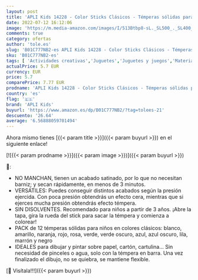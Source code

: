 ```yaml
---
layout: post
title: 'APLI Kids 14228 - Color Sticks Clásicos - Témperas sólidas para niños  12 u.'
date: 2022-07-12 16:12:06
image: 'https://m.media-amazon.com/images/I/513Btbp8-sL._SL500_._SL400_.jpg'
comments: true
category: ofertas
author: 'tole.es'
slug: 'B01C777NB2-es APLI Kids 14228 - Color Sticks Clásicos - Témperas sólidas...'
sku: 'B01C777NB2-es'
tags: [ 'Actividades creativas','Juguetes','Juguetes y juegos','Material de escritura y dibujo para niños','Pinturas','Témperas y pinturas para murales','apli','apli kids','🇪🇸', ]
actualPrice: 5.7 EUR
currency: EUR
price: 5.7
comparePrice: 7.77 EUR
prodname: 'APLI Kids 14228 - Color Sticks Clásicos - Témperas sólidas para niños  12 u.'
country: 'es'
flag: '🇪🇸'
brand: 'APLI Kids'
buyurl: 'https://www.amazon.es/dp/B01C777NB2/?tag=tolees-21'
descuento: '26.64'
average: '6.56888059701494'
---
```


Ahora mismo tienes [{{< param title >}}]({{< param buyurl >}}) en el siguiente enlace!

[![{{< param prodname >}}]({{< param image >}})]({{< param buyurl >}})

🔎:

- NO MANCHAN, tienen un acabado satinado, por lo que no necesitan barniz; y secan rápidamente, en menos de 3 minutos.
- VERSÁTILES: Puedes conseguir distintos acabados según la presión ejercida. Con poca presión obtendrás un efecto cera, mientras que si ejerces mucha presión obtendrás efecto témpera.
- SIN DISOLVENTES. Recomendado para niños a partir de 3 años. ¡Abre la tapa, gira la rueda del stick para sacar la témpera y comienza a colorear!
- PACK de 12 témperas sólidas para niños en colores clásicos: blanco, amarillo, naranja, rojo, rosa, verde, verde oscuro, azul, azul oscuro, lila, marrón y negro
- IDEALES para dibujar y pintar sobre papel, cartón, cartulina… Sin necesidad de pinceles o agua, solo con la témpera en barra. Una vez finalizado el dibujo, no se quiebra, se mantiene flexible.

[🛒 Visítala!!!]({{< param buyurl >}})
